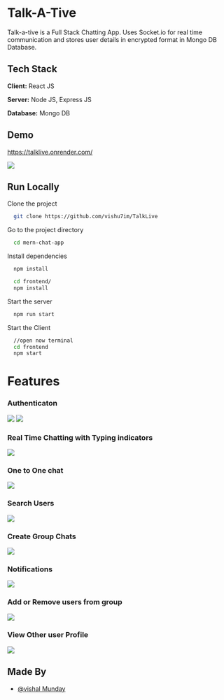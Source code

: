 # Talk-A-Tive

Talk-a-tive is a Full Stack Chatting App.
Uses Socket.io for real time communication and stores user details in encrypted format in Mongo DB Database.

## Tech Stack

**Client:** React JS

**Server:** Node JS, Express JS

**Database:** Mongo DB

## Demo

https://talklive.onrender.com/

![](https://github.com/vishu7im/TalkLive/blob/master/screenshots/group%20%2B%20notif.PNG)

## Run Locally

Clone the project

```bash
  git clone https://github.com/vishu7im/TalkLive
```

Go to the project directory

```bash
  cd mern-chat-app
```

Install dependencies

```bash
  npm install
```

```bash
  cd frontend/
  npm install
```

Start the server

```bash
  npm run start
```

Start the Client

```bash
  //open now terminal
  cd frontend
  npm start
```

# Features

### Authenticaton

![](https://github.com/vishu7im/TalkLive/blob/master/screenshots/login.PNG)
![](https://github.com/vishu7im/TalkLive/blob/master/screenshots/signup.PNG)

### Real Time Chatting with Typing indicators

![](https://github.com/vishu7im/TalkLive/blob/master/screenshots/real-time.PNG)

### One to One chat

![](https://github.com/vishu7im/TalkLive/blob/master/screenshots/mainscreen.PNG)

### Search Users

![](https://github.com/vishu7im/TalkLive/blob/master/screenshots/search.PNG)

### Create Group Chats

![](https://github.com/vishu7im/TalkLive/blob/master/screenshots/new%20grp.PNG)

### Notifications

![](https://github.com/vishu7im/TalkLive/blob/master/screenshots/group%20%2B%20notif.PNG)

### Add or Remove users from group

![](https://github.com/vishu7im/TalkLive/blob/master/screenshots/add%20rem.PNG)

### View Other user Profile

![](https://github.com/vishu7im/TalkLive/blob/master/screenshots/profile.PNG)

## Made By

- [@vishal Munday](https://github.com/vishu7im)
